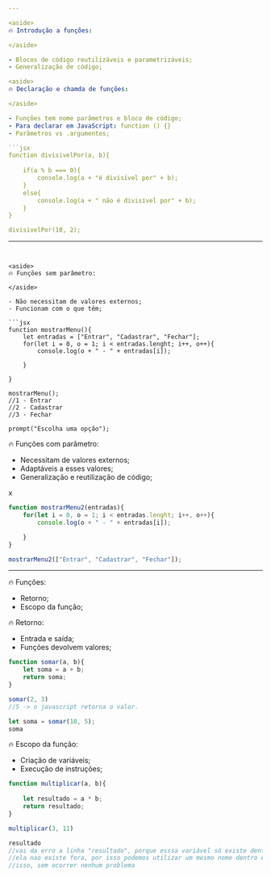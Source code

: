 ```yaml
---

<aside>
🔥 Introdução a funções:

</aside>

- Blocos de código reutilizáveis e parametrizáveis;
- Generalização de código;

<aside>
🔥 Declaração e chamda de funções:

</aside>

- Funções tem nome parâmetros e bloco de código;
- Para declarar em JavaScript: function () {}
- Parâmetros vs .argumentos;

```jsx
function divisivelPor(a, b){
 
	if(a % b === 0){ 
		console.log(a + "é divisível por" + b); 
	}
	else{
		console.log(a + " não é divisível por" + b); 
	}
}

divisivelPor(10, 2);
```

---
```


<aside>
🔥 Funções sem parâmetro:

</aside>

- Não necessitam de valores externos;
- Funcionam com o que têm;

```jsx
function mostrarMenu(){ 
	let entradas = ["Entrar", "Cadastrar", "Fechar"]; 
	for(let i = 0, o = 1; i < entradas.lenght; i++, o++){ 
		console.log(o + " - " + entradas[i]);

	}

} 

mostrarMenu();
//1 - Entrar
//2 - Cadastrar
//3 - Fechar

prompt("Escolha uma opção"); 
```

<aside>
🔥 Funções com parâmetro:

</aside>

- Necessitam de valores externos;
- Adaptáveis a esses valores;
- Generalização e reutilização de código;

x

```jsx
function mostrarMenu2(entradas){ 
	for(let i = 0, o = 1; i < entradas.lenght; i++, o++){ 
		console.log(o + " - " + entradas[i]);

	}
} 

mostrarMenu2(["Entrar", "Cadastrar", "Fechar"]);
```

---

<aside>
🔥 Funções:

</aside>

- Retorno;
- Escopo da função;

<aside>
🔥 Retorno:

</aside>

- Entrada e saída;
- Funções devolvem valores;

```jsx
function somar(a, b){ 
	let soma = a + b; 
	return soma; 
}

somar(2, 3) 
//5 -> o javascript retorna o valor. 
```

```jsx
let soma = somar(10, 5); 
soma 
```

<aside>
🔥 Escopo da função:

</aside>

- Criação de variáveis;
- Execução de instruções;

```jsx
function multiplicar(a, b){ 
	
	let resultado = a * b; 
	return resultado;
}

multiplicar(3, 11)

resultado 
//vai da erro a linha "resultado", porque esssa variável só existe dentro da função
//ela nao existe fora, por isso podemos utilizar um mesmo nome dentro e fora 
//isso, sem ocorrer nenhum problema
```
